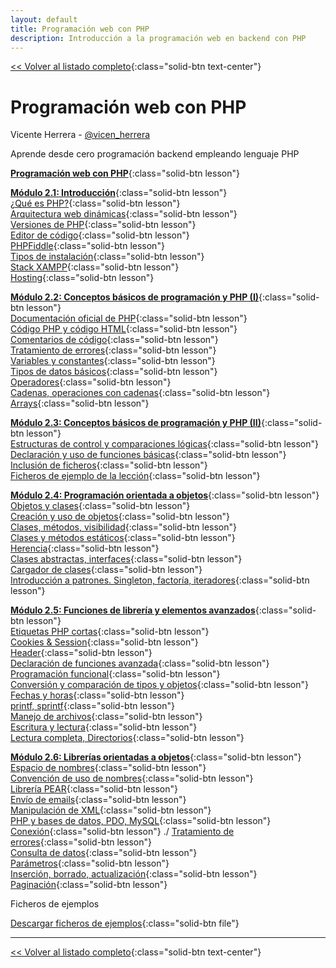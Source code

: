 ```yaml
---
layout: default
title: Programación web con PHP
description: Introducción a la programación web en backend con PHP
---
```


[<< Volver al listado completo](../){:class="solid-btn text-center"}

# Programación web con PHP

Vicente Herrera - [@vicen_herrera](https://twitter.com/vicen_herrera)

Aprende desde cero programación backend empleando lenguaje PHP  

[**Programación web con PHP**](./1.md){:class="solid-btn lesson"}  

[**Módulo 2.1: Introducción**](./1.md){:class="solid-btn lesson"}  
[¿Qué es PHP?](./1.md#qué-es-php){:class="solid-btn lesson"}  
[Arquitectura web dinámicas](./1.md#arquitectura-web-dinámicas){:class="solid-btn lesson"}  
[Versiones de PHP](./1.md#versiones-de-php){:class="solid-btn lesson"}  
[Editor de código](./1.md#editor-de-código){:class="solid-btn lesson"}  
[PHPFiddle](./1.md#phpfiddle){:class="solid-btn lesson"}  
[Tipos de instalación](./1.md#tipos-de-instalación){:class="solid-btn lesson"}  
[Stack XAMPP](./1.md#stack-xampp){:class="solid-btn lesson"}  
[Hosting](./1.md#hosting){:class="solid-btn lesson"}  

[**Módulo 2.2: Conceptos básicos de programación y PHP (I)**](./2.md){:class="solid-btn lesson"}  
[Documentación oficial de PHP](./2.md#documentación-oficial-de-php){:class="solid-btn lesson"}  
[Código PHP y código HTML](./2.md#código-php-y-código-html){:class="solid-btn lesson"}  
[Comentarios de código](./2.md#comentarios-de-código){:class="solid-btn lesson"}  
[Tratamiento de errores](./2.md#tratamiento-de-errores){:class="solid-btn lesson"}  
[Variables y constantes](./2.md#variables-y-constantes){:class="solid-btn lesson"}  
[Tipos de datos básicos](./2.md#tipos-de-datos-básicos){:class="solid-btn lesson"}  
[Operadores](./2.md#operadores){:class="solid-btn lesson"}  
[Cadenas, operaciones con cadenas](./2.md#cadenas-operaciones-con-cadenas){:class="solid-btn lesson"}  
[Arrays](./2.md#arrays){:class="solid-btn lesson"}  

[**Módulo 2.3: Conceptos básicos de programación y PHP (II)**](./3.md){:class="solid-btn lesson"}  
[Estructuras de control y comparaciones lógicas](./3.md#estructuras-de-control-y-comparaciones-lógicas){:class="solid-btn lesson"}  
[Declaración y uso de funciones básicas](./3.md#declaración-y-uso-de-funciones-básicas){:class="solid-btn lesson"}  
[Inclusión de ficheros](./3.md#inclusión-de-ficheros){:class="solid-btn lesson"}  
[Ficheros de ejemplo de la lección](./3.md#ficheros-de-ejemplo-de-la-lección-en-vídeo){:class="solid-btn lesson"}  

[**Módulo 2.4: Programación orientada a objetos**](./4.md){:class="solid-btn lesson"}  
[Objetos y clases](./4.md#objetos-y-clases){:class="solid-btn lesson"}  
[Creación y uso de objetos](./4.md#creación-y-uso-de-objetos){:class="solid-btn lesson"}  
[Clases, métodos, visibilidad](./4.md#clases-métodos-visibilidad){:class="solid-btn lesson"}  
[Clases y métodos estáticos](./4.md#clases-y-métodos-estáticos){:class="solid-btn lesson"}  
[Herencia](./4.md#herencia){:class="solid-btn lesson"}  
[Clases abstractas, interfaces](./4.md#clases-abstractas-interfaces){:class="solid-btn lesson"}  
[Cargador de clases](./4.md#cargador-de-clases){:class="solid-btn lesson"}  
[Introducción a patrones. Singleton, factoría, iteradores](./4.md#introducción-a-patrones-singleton-factoría-iteradores){:class="solid-btn lesson"}  

[**Módulo 2.5: Funciones de librería y elementos avanzados**](./5.md){:class="solid-btn lesson"}  
[Etiquetas PHP cortas](./5.md#etiquetas-php-cortas){:class="solid-btn lesson"}  
[Cookies & Session](./5.md#cookies--session){:class="solid-btn lesson"}  
[Header](./5.md#header){:class="solid-btn lesson"}  
[Declaración de funciones avanzada](./5.md#declaración-de-funciones-avanzada){:class="solid-btn lesson"}  
[Programación funcional](./5.md#programación-funcional){:class="solid-btn lesson"}  
[Conversión y comparación de tipos y objetos](./5.md#conversión-y-comparación-de-tipos-y-objetos){:class="solid-btn lesson"}  
[Fechas y horas](./5.md#fechas-y-horas){:class="solid-btn lesson"}  
[printf, sprintf](./5.md#printf-sprintf){:class="solid-btn lesson"}  
[Manejo de archivos](./5.md#manejo-de-archivos){:class="solid-btn lesson"}  
[Escritura y lectura](./5.md#escritura-y-lectura){:class="solid-btn lesson"}  
[Lectura completa, Directorios](./5.md#lectura-completa-directorios){:class="solid-btn lesson"}  

[**Módulo 2.6: Librerías orientadas a objetos**](./6.md){:class="solid-btn lesson"}  
[Espacio de nombres](./6.md#espacio-de-nombres){:class="solid-btn lesson"}  
[Convención de uso de nombres](./6.md#convención-de-uso-de-nombres){:class="solid-btn lesson"}  
[Librería PEAR](./6.md#librería-pear){:class="solid-btn lesson"}  
[Envío de emails](./6.md#envío-de-emails){:class="solid-btn lesson"}  
[Manipulación de XML](./6.md#manipulación-de-xml){:class="solid-btn lesson"}  
[PHP y bases de datos, PDO, MySQL](./6.md#php-y-bases-de-datos-pdo-mysql){:class="solid-btn lesson"}  
[Conexión](./6.md#conexión){:class="solid-btn lesson"}  ./
[Tratamiento de errores](./6.md#tratamiento-de-errores){:class="solid-btn lesson"}  
[Consulta de datos](./6.md#consulta-de-datos){:class="solid-btn lesson"}  
[Parámetros](./6.md#parámetros){:class="solid-btn lesson"}  
[Inserción, borrado, actualización](./6.md#inserción-borrado-actualización){:class="solid-btn lesson"}  
[Paginación](./6.md#paginación){:class="solid-btn lesson"}  

Ficheros de ejemplos  

[Descargar ficheros de ejemplos](./ejemplos_php.zip){:class="solid-btn file"}  


---
[<< Volver al listado completo](../){:class="solid-btn text-center"}